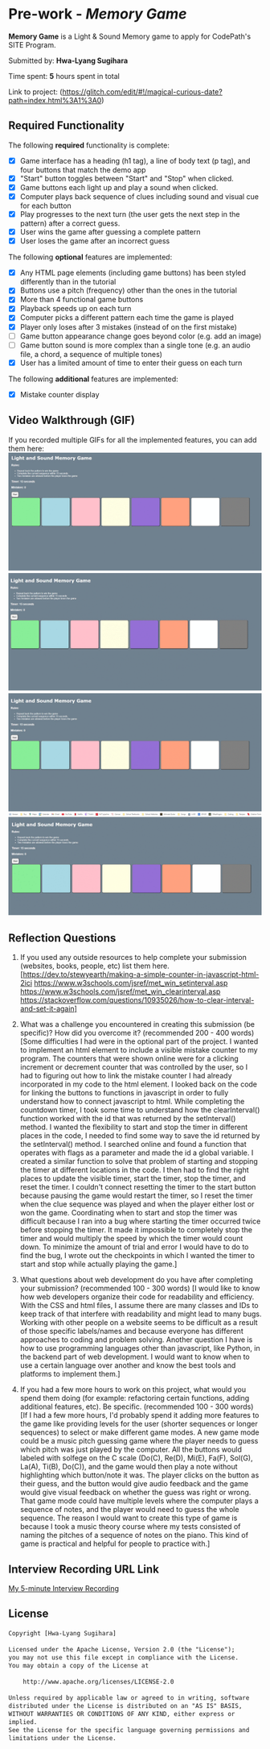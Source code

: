 # Pre-work - *Memory Game*

**Memory Game** is a Light & Sound Memory game to apply for CodePath's SITE Program. 

Submitted by: **Hwa-Lyang Sugihara**

Time spent: **5** hours spent in total

Link to project: (https://glitch.com/edit/#!/magical-curious-date?path=index.html%3A1%3A0)

## Required Functionality

The following **required** functionality is complete:

* [x] Game interface has a heading (h1 tag), a line of body text (p tag), and four buttons that match the demo app
* [x] "Start" button toggles between "Start" and "Stop" when clicked. 
* [x] Game buttons each light up and play a sound when clicked. 
* [x] Computer plays back sequence of clues including sound and visual cue for each button
* [x] Play progresses to the next turn (the user gets the next step in the pattern) after a correct guess. 
* [x] User wins the game after guessing a complete pattern
* [x] User loses the game after an incorrect guess

The following **optional** features are implemented:

* [x] Any HTML page elements (including game buttons) has been styled differently than in the tutorial
* [x] Buttons use a pitch (frequency) other than the ones in the tutorial
* [x] More than 4 functional game buttons
* [x] Playback speeds up on each turn
* [x] Computer picks a different pattern each time the game is played
* [x] Player only loses after 3 mistakes (instead of on the first mistake)
* [ ] Game button appearance change goes beyond color (e.g. add an image)
* [ ] Game button sound is more complex than a single tone (e.g. an audio file, a chord, a sequence of multiple tones)
* [x] User has a limited amount of time to enter their guess on each turn

The following **additional** features are implemented:
* [x] Mistake counter display

## Video Walkthrough (GIF)

If you recorded multiple GIFs for all the implemented features, you can add them here:
![](gifs/buttons.gif)
![](gifs/Lose(timer).gif)
![](gifs/Lose(mistake).gif)
![](gifs/Win.gif)

## Reflection Questions
1. If you used any outside resources to help complete your submission (websites, books, people, etc) list them here. 
[https://dev.to/stewyearth/making-a-simple-counter-in-javascript-html-2ici
https://www.w3schools.com/jsref/met_win_setinterval.asp
https://www.w3schools.com/jsref/met_win_clearinterval.asp
https://stackoverflow.com/questions/10935026/how-to-clear-interval-and-set-it-again]

2. What was a challenge you encountered in creating this submission (be specific)? How did you overcome it? (recommended 200 - 400 words) 
[Some difficulties I had were in the optional part of the project. I wanted to implement an html element to include a visible mistake counter to my program. The counters that were shown online were for a clicking increment or decrement counter that was controlled by the user, so I had to figuring out how to link the mistake counter I had already incorporated in my code to the html element. I looked back on the code for linking the buttons to functions in javascript in order to fully understand how to connect javascript to html. 
While completing the countdown timer, I took some time to understand how the clearInterval() function worked with the id that was returned by the setInterval() method. I wanted the flexibility to start and stop the timer in different places in the code, I needed to find some way to save the id returned by the setInterval() method. I searched online and found a function that operates with flags as a parameter and made the id a global variable. I created a similar function to solve that problem of starting and stopping the timer at different locations in the code. I then had to find the right places to update the visible timer, start the timer, stop the timer, and reset the timer. I couldn't connect resetting the timer to the start button because pausing the game would restart the timer, so I reset the timer when the clue sequence was played and when the player either lost or won the game. Coordinating when to start and stop the timer was difficult because I ran into a bug where starting the timer occurred twice before stopping the timer. It made it impossible to completely stop the timer and would multiply the speed by which the timer would count down. To minimize the amount of trial and error I would have to do to find the bug, I wrote out the checkpoints in which I wanted the timer to start and stop while actually playing the game.]

3. What questions about web development do you have after completing your submission? (recommended 100 - 300 words) 
[I would like to know how web developers organize their code for readability and efficiency. With the CSS and html files, I assume there are many classes and IDs to keep track of that interfere with readability and might lead to many bugs. Working with other people on a website seems to be difficult as a result of those specific labels/names and because everyone has different approaches to coding and problem solving. Another question I have is how to use programming languages other than javascript, like Python, in the backend part of web development. I would want to know when to use a certain language over another and know the best tools and platforms to implement them.]

4. If you had a few more hours to work on this project, what would you spend them doing (for example: refactoring certain functions, adding additional features, etc). Be specific. (recommended 100 - 300 words) 
[If I had a few more hours, I'd probably spend it adding more features to the game like providing levels for the user (shorter sequences or longer sequences) to select or make different game modes. 
A new game mode could be a  music pitch guessing game where the player needs to guess which pitch was just played by the computer. All the buttons would labeled with solfege on the C scale (Do(C), Re(D), Mi(E), Fa(F), Sol(G), La(A), Ti(B), Do(C)), and the game would then play a note without highlighting which button/note it was. The player clicks on the button as their guess, and the button would give audio feedback and the game would give visual feedback on whether the guess was right or wrong. That game mode could have multiple levels where the computer plays a sequence of notes, and the player would need to guess the whole sequence. The reason I would want to create this type of game is because I took a music theory course where my tests consisted of naming the pitches of a sequence of notes on the piano. This kind of game is practical and helpful for people to practice with.]



## Interview Recording URL Link

[My 5-minute Interview Recording](https://www.loom.com/share/85139468c9494484a672c21218f1cd98)


## License

    Copyright [Hwa-Lyang Sugihara]

    Licensed under the Apache License, Version 2.0 (the "License");
    you may not use this file except in compliance with the License.
    You may obtain a copy of the License at

        http://www.apache.org/licenses/LICENSE-2.0

    Unless required by applicable law or agreed to in writing, software
    distributed under the License is distributed on an "AS IS" BASIS,
    WITHOUT WARRANTIES OR CONDITIONS OF ANY KIND, either express or implied.
    See the License for the specific language governing permissions and
    limitations under the License.
